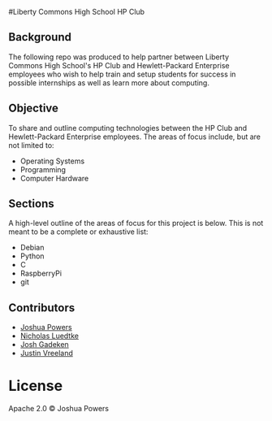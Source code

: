 #Liberty Commons High School HP Club

## Background
The following repo was produced to help partner between Liberty Commons High School's HP Club and Hewlett-Packard Enterprise employees who wish to help train and setup students for success in possible internships as well as learn more about computing.

## Objective
To share and outline computing technologies between the HP Club and Hewlett-Packard Enterprise employees. The areas of focus include, but are not limited to:

* Operating Systems
* Programming
* Computer Hardware

## Sections
A high-level outline of the areas of focus for this project is below. This is not meant to be a complete or exhaustive list:

* Debian
* Python
* C
* RaspberryPi
* git

## Contributors
* [Joshua Powers](https://github.com/powersj/)
* [Nicholas Luedtke](https://github.com/nluedtke)
* [Josh Gadeken](https://github.com/process1183)
* [Justin Vreeland](https://github.com/justinvreeland)

# License
Apache 2.0 &copy; Joshua Powers

